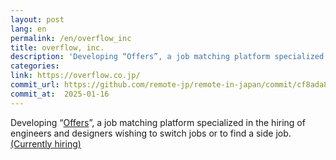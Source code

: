 ```yaml
---
layout: post
lang: en
permalink: /en/overflow_inc
title: overflow, inc.
description: 'Developing “Offers”, a job matching platform specialized in the hiring of engineers and designers wishing to switch jobs or to find a side job. (Currently hiring)'
categories: 
link: https://overflow.co.jp/
commit_url: https://github.com/remote-jp/remote-in-japan/commit/cf8ada8eae0f29603e476cd235d4527e9ea268e4
commit_at:  2025-01-16
---
```


<p>Developing “<a href="https://offers.jp">Offers</a>”, a job matching platform specialized in the hiring of engineers and designers wishing to switch jobs or to find a side job. <a href="https://overflow.co.jp/recruit">(Currently hiring)</a></p>
